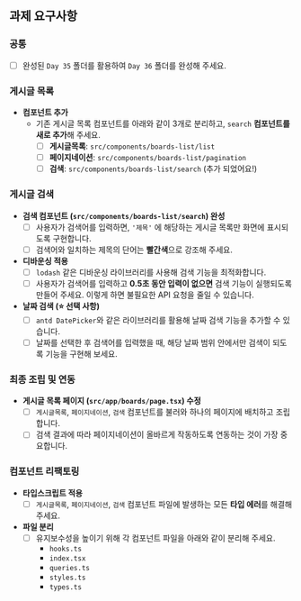 ## 과제 요구사항

### 공통

- [ ]  완성된 `Day 35` 폴더를 활용하여 `Day 36` 폴더를 완성해 주세요.

### 게시글 목록

- **컴포넌트 추가**
    - 기존 게시글 목록 컴포넌트를 아래와 같이 3개로 분리하고, `search` **컴포넌트를 새로 추가**해 주세요.
        - [ ]  **게시글목록**: `src/components/boards-list/list`
        - [ ]  **페이지네이션**: `src/components/boards-list/pagination`
        - [ ]  **검색**: `src/components/boards-list/search` (추가 되었어요!)

### 게시글 검색

- **검색 컴포넌트 (`src/components/boards-list/search`) 완성**
    - [ ]  사용자가 검색어를 입력하면, `'제목'` 에 해당하는 게시글 목록만 화면에 표시되도록 구현합니다.
    - [ ]  검색어와 일치하는 제목의 단어는 **빨간색**으로 강조해 주세요.
- **디바운싱 적용**
    - [ ]  `lodash` 같은 디바운싱 라이브러리를 사용해 검색 기능을 최적화합니다.
    - [ ]  사용자가 검색어를 입력하고 **0.5초 동안 입력이 없으면** 검색 기능이 실행되도록 만들어 주세요. 이렇게 하면 불필요한 API 요청을 줄일 수 있습니다.
- **날짜 검색 (⭐️ 선택 사항)**
    - [ ]  `antd DatePicker`와 같은 라이브러리를 활용해 날짜 검색 기능을 추가할 수 있습니다.
    - [ ]  날짜를 선택한 후 검색어를 입력했을 때, 해당 날짜 범위 안에서만 검색이 되도록 기능을 구현해 보세요.

### 최종 조립 및 연동

- **게시글 목록 페이지 (`src/app/boards/page.tsx`) 수정**
    - [ ]  `게시글목록`, `페이지네이션`, `검색` 컴포넌트를 불러와 하나의 페이지에 배치하고 조립합니다.
    - [ ]  검색 결과에 따라 페이지네이션이 올바르게 작동하도록 연동하는 것이 가장 중요합니다.

### 컴포넌트 리팩토링

- **타입스크립트 적용**
    - [ ]  `게시글목록`, `페이지네이션`, `검색` 컴포넌트 파일에 발생하는 모든 **타입 에러**를 해결해 주세요.
- **파일 분리**
    - [ ]  유지보수성을 높이기 위해 각 컴포넌트 파일을 아래와 같이 분리해 주세요.
        - `hooks.ts`
        - `index.tsx`
        - `queries.ts`
        - `styles.ts`
        - `types.ts`
